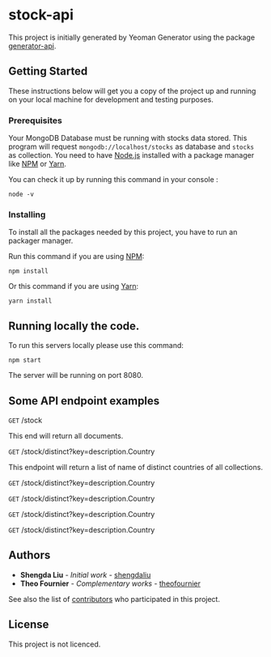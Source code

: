 # stock-api

This project is initially generated by Yeoman Generator using the package [generator-api](https://github.com/ndelvalle/generator-api).

## Getting Started

These instructions below will get you a copy of the project up and running on your local machine for development and testing purposes.

### Prerequisites

Your MongoDB Database must be running with stocks data stored.
This program will request `mongodb://localhost/stocks` as database and `stocks` as collection.
You need to have [Node.js](https://nodejs.org/en/) installed with a package manager like [NPM](https://www.npmjs.com/) or [Yarn](https://yarnpkg.com/).

You can check it up by running this command in your console :

```
node -v
```

### Installing

To install all the packages needed by this project, you have to run an packager manager.

Run this command if you are using [NPM](https://www.npmjs.com/):

```
npm install
```

Or this command if you are using [Yarn](https://yarnpkg.com/):

```
yarn install
```

## Running locally the code.

To run this servers locally please use this command:

```
npm start
```

The server will be running on port 8080.

<!-- ## Deployment -->

## Some API endpoint examples

<code>GET</code> /stock

This end will return all documents.

<code>GET</code> /stock/distinct?key=description.Country

This endpoint will return a list of name of distinct countries of all collections.

<code>GET</code> /stock/distinct?key=description.Country

<code>GET</code> /stock/distinct?key=description.Country

<code>GET</code> /stock/distinct?key=description.Country

<code>GET</code> /stock/distinct?key=description.Country

<!-- ## Contributing -->

<!-- ## Versioning -->

## Authors

* **Shengda Liu** - *Initial work* - [shengdaliu](https://github.com/shengdaliu)
* **Theo Fournier** - *Complementary works* - [theofournier](https://github.com/theofournier)

See also the list of [contributors]() who participated in this project.

## License

This project is not licenced.

<!-- ## Acknowledgments -->

